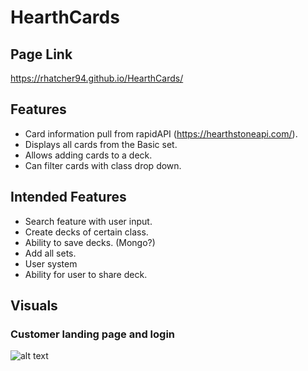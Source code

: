 # HearthCards

## Page Link
https://rhatcher94.github.io/HearthCards/

## Features
- Card information pull from rapidAPI (https://hearthstoneapi.com/).
- Displays all cards from the Basic set.
- Allows adding cards to a deck. 
- Can filter cards with class drop down. 

## Intended Features
- Search feature with user input. 
- Create decks of certain class.
- Ability to save decks. (Mongo?)
- Add all sets.
- User system
- Ability for user to share deck. 

## Visuals

### Customer landing page and login
![alt text](https://github.com/Rhatcher94/HearthCards/blob/master/README_ASSETS/HearthCards.gif)
